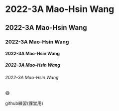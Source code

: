 # 2022-3A Mao-Hsin Wang
## 2022-3A Mao-Hsin Wang
### 2022-3A Mao-Hsin Wang
#### 2022-3A Mao-Hsin Wang
##### 2022-3A Mao-Hsin Wang
###### 2022-3A Mao-Hsin Wang

:smile:

github練習(課堂用)

